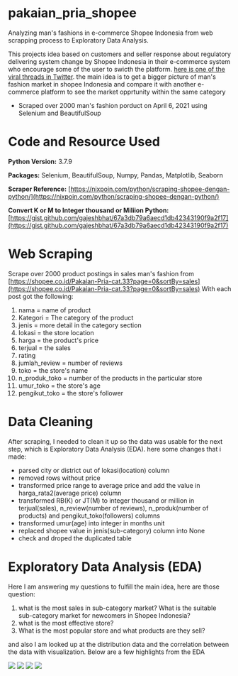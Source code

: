 # pakaian_pria_shopee
Analyzing man's fashions in e-commerce Shopee Indonesia from web scrapping process to Exploratory Data Analysis. 

This projects idea based on customers and seller response about  regulatory delivering system change by Shopee Indonesia in their e-commerce system who encourage some of the user to swicth the platform. [here is one of the viral threads in Twitter](https://twitter.com/ariefghozaly/status/1378040256348319744). the main idea is to get a bigger picture of man's fashion market in shopee Indonesia and compare it with another e-commerce platform to see the market opprtunity within the same category 

- Scraped over 2000 man's fashion porduct on April 6, 2021 using Selenium and BeautifulSoup

# Code and Resource Used
**Python Version:** 3.7.9

**Packages:** Selenium, BeautifulSoup, Numpy, Pandas, Matplotlib, Seaborn

**Scraper Reference:** [https://nixpoin.com/python/scraping-shopee-dengan-python/](https://nixpoin.com/python/scraping-shopee-dengan-python/)

**Convert K or M to Integer thousand or Miliion Python:** [https://gist.github.com/gajeshbhat/67a3db79a6aecd1db42343190f9a2f17](https://gist.github.com/gajeshbhat/67a3db79a6aecd1db42343190f9a2f17)

# Web Scraping
Scrape over 2000 product postings in sales man's fashion from [https://shopee.co.id/Pakaian-Pria-cat.33?page=0&sortBy=sales](https://shopee.co.id/Pakaian-Pria-cat.33?page=0&sortBy=sales) With each post got the following:
1. nama = name of product
2. Kategori = The category of the product
3. jenis = more detail in the category section
4. lokasi = the store location
5. harga = the product's price
6. terjual = the sales
7. rating
8. jumlah_review = number of reviews
9. toko = the store's name
10. n_produk_toko = number of the products in the particular store
11. umur_toko = the store's age
12. pengikut_toko = the store's follower

# Data Cleaning
After scraping, I needed to clean it up so the data was usable for the next step, which is Exploratory Data Analysis (EDA). here some changes that i made:
- parsed city or district out of lokasi(location) column
- removed rows without price
- transformed price range to average price and add the value in harga_rata2(average price) column
- transformed RB(K) or JT(M) to integer thousand or million in terjual(sales), n_review(number of reviews), n_produk(number of products) and pengikut_toko(followers) columns
- transformed umur(age) into integer in months unit
- replaced shopee value in jenis(sub-category) column into None
- check and droped the duplicated table

# Exploratory Data Analysis (EDA)
Here I am answering my questions to fulfill the main idea, here are those question:
1. what is the most sales in sub-category market? What is the suitable sub-category market for newcomers in Shopee Indonesia?
2. what is the most effective store?
3. What is the most popular store and what products are they sell?

and also I am looked up at the distribution data and the correlation between the data with visualization. 
Below are a few highlights from the EDA

![](https://github.com/RodzanIskandar/analyzed-man-fashions-in-e-commerce-Shopee-Indonesia/blob/main/images/1.png) 
![](https://github.com/RodzanIskandar/analyzed-man-fashions-in-e-commerce-Shopee-Indonesia/blob/main/images/2.png)
![](https://github.com/RodzanIskandar/analyzed-man-fashions-in-e-commerce-Shopee-Indonesia/blob/main/images/3.png)
![](https://github.com/RodzanIskandar/analyzed-man-fashions-in-e-commerce-Shopee-Indonesia/blob/main/images/4.png)
